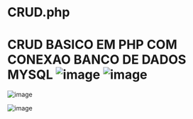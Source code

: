 # CRUD.php

#  CRUD BASICO EM PHP COM CONEXAO BANCO  DE DADOS MYSQL  ![image](https://user-images.githubusercontent.com/98924684/199793654-d674f11d-fb68-418f-a264-5c10ed1c8f35.png)  ![image](https://user-images.githubusercontent.com/98924684/199793905-8f1e5920-49ea-4715-80f9-cf4c9b757ba2.png)






![image](https://user-images.githubusercontent.com/98924684/199792235-771bab22-054c-4619-8e43-578b4ad9d301.png)



![image](https://user-images.githubusercontent.com/98924684/199792600-44e7613e-99f3-44eb-9882-7050ebecba04.png)
